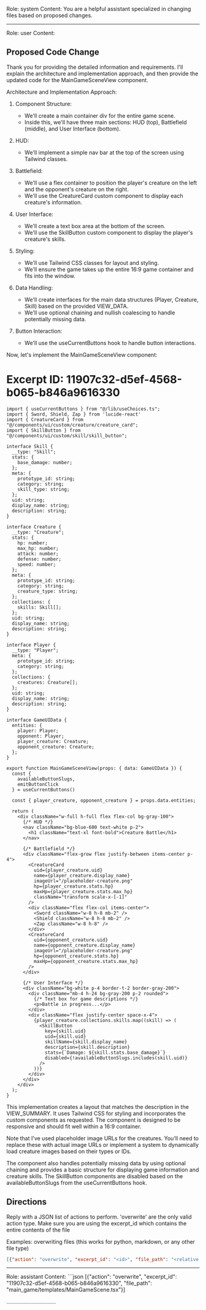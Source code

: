 Role: system
Content: You are a helpful assistant specialized in changing files based on proposed changes.
__________________
Role: user
Content: 
## Proposed Code Change
Thank you for providing the detailed information and requirements. I'll explain the architecture and implementation approach, and then provide the updated code for the MainGameSceneView component.

Architecture and Implementation Approach:

1. Component Structure:
   - We'll create a main container div for the entire game scene.
   - Inside this, we'll have three main sections: HUD (top), Battlefield (middle), and User Interface (bottom).

2. HUD:
   - We'll implement a simple nav bar at the top of the screen using Tailwind classes.

3. Battlefield:
   - We'll use a flex container to position the player's creature on the left and the opponent's creature on the right.
   - We'll use the CreatureCard custom component to display each creature's information.

4. User Interface:
   - We'll create a text box area at the bottom of the screen.
   - We'll use the SkillButton custom component to display the player's creature's skills.

5. Styling:
   - We'll use Tailwind CSS classes for layout and styling.
   - We'll ensure the game takes up the entire 16:9 game container and fits into the window.

6. Data Handling:
   - We'll create interfaces for the main data structures (Player, Creature, Skill) based on the provided VIEW_DATA.
   - We'll use optional chaining and nullish coalescing to handle potentially missing data.

7. Button Interaction:
   - We'll use the useCurrentButtons hook to handle button interactions.

Now, let's implement the MainGameSceneView component:

# Excerpt ID: 11907c32-d5ef-4568-b065-b846a9616330
```tsx main_game/templates/MainGameScene.tsx
import { useCurrentButtons } from "@/lib/useChoices.ts";
import { Sword, Shield, Zap } from 'lucide-react'
import { CreatureCard } from "@/components/ui/custom/creature/creature_card";
import { SkillButton } from "@/components/ui/custom/skill/skill_button";

interface Skill {
  __type: "Skill";
  stats: {
    base_damage: number;
  };
  meta: {
    prototype_id: string;
    category: string;
    skill_type: string;
  };
  uid: string;
  display_name: string;
  description: string;
}

interface Creature {
  __type: "Creature";
  stats: {
    hp: number;
    max_hp: number;
    attack: number;
    defense: number;
    speed: number;
  };
  meta: {
    prototype_id: string;
    category: string;
    creature_type: string;
  };
  collections: {
    skills: Skill[];
  };
  uid: string;
  display_name: string;
  description: string;
}

interface Player {
  __type: "Player";
  meta: {
    prototype_id: string;
    category: string;
  };
  collections: {
    creatures: Creature[];
  };
  uid: string;
  display_name: string;
  description: string;
}

interface GameUIData {
  entities: {
    player: Player;
    opponent: Player;
    player_creature: Creature;
    opponent_creature: Creature;
  };
}

export function MainGameSceneView(props: { data: GameUIData }) {
  const {
    availableButtonSlugs,
    emitButtonClick
  } = useCurrentButtons()

  const { player_creature, opponent_creature } = props.data.entities;

  return (
    <div className="w-full h-full flex flex-col bg-gray-100">
      {/* HUD */}
      <nav className="bg-blue-600 text-white p-2">
        <h1 className="text-xl font-bold">Creature Battle</h1>
      </nav>

      {/* Battlefield */}
      <div className="flex-grow flex justify-between items-center p-4">
        <CreatureCard
          uid={player_creature.uid}
          name={player_creature.display_name}
          imageUrl="/placeholder-creature.png"
          hp={player_creature.stats.hp}
          maxHp={player_creature.stats.max_hp}
          className="transform scale-x-[-1]"
        />
        <div className="flex flex-col items-center">
          <Sword className="w-8 h-8 mb-2" />
          <Shield className="w-8 h-8 mb-2" />
          <Zap className="w-8 h-8" />
        </div>
        <CreatureCard
          uid={opponent_creature.uid}
          name={opponent_creature.display_name}
          imageUrl="/placeholder-creature.png"
          hp={opponent_creature.stats.hp}
          maxHp={opponent_creature.stats.max_hp}
        />
      </div>

      {/* User Interface */}
      <div className="bg-white p-4 border-t-2 border-gray-200">
        <div className="mb-4 h-24 bg-gray-200 p-2 rounded">
          {/* Text box for game descriptions */}
          <p>Battle in progress...</p>
        </div>
        <div className="flex justify-center space-x-4">
          {player_creature.collections.skills.map((skill) => (
            <SkillButton
              key={skill.uid}
              uid={skill.uid}
              skillName={skill.display_name}
              description={skill.description}
              stats={`Damage: ${skill.stats.base_damage}`}
              disabled={!availableButtonSlugs.includes(skill.uid)}
            />
          ))}
        </div>
      </div>
    </div>
  );
}
```

This implementation creates a layout that matches the description in the VIEW_SUMMARY. It uses Tailwind CSS for styling and incorporates the custom components as requested. The component is designed to be responsive and should fit well within a 16:9 container.

Note that I've used placeholder image URLs for the creatures. You'll need to replace these with actual image URLs or implement a system to dynamically load creature images based on their types or IDs.

The component also handles potentially missing data by using optional chaining and provides a basic structure for displaying game information and creature skills. The SkillButton components are disabled based on the availableButtonSlugs from the useCurrentButtons hook.

## Directions
Reply with a JSON list of actions to perform. 'overwrite' are the only valid action type. 
Make sure you are using the excerpt_id which contains the entire contents of the file

Examples:
overwriting files (this works for python, markdown, or any other file type)
```json output_example1
[{"action": "overwrite", "excerpt_id": "<id>", "file_path": "<relative file path>"}]
```

__________________
Role: assistant
Content: ```json
[{"action": "overwrite", "excerpt_id": "11907c32-d5ef-4568-b065-b846a9616330", "file_path": "main_game/templates/MainGameScene.tsx"}]
```
__________________
